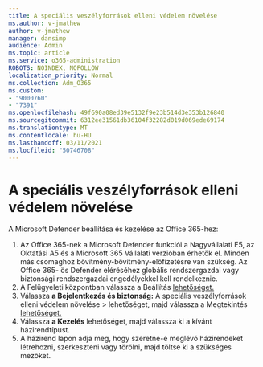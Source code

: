```yaml
---
title: A speciális veszélyforrások elleni védelem növelése
ms.author: v-jmathew
author: v-jmathew
manager: dansimp
audience: Admin
ms.topic: article
ms.service: o365-administration
ROBOTS: NOINDEX, NOFOLLOW
localization_priority: Normal
ms.collection: Adm_O365
ms.custom:
- "9000760"
- "7391"
ms.openlocfilehash: 49f690a08ed39e5132f9e23b514d3e353b126840
ms.sourcegitcommit: 6312ee31561db36104f32282d019d069ede69174
ms.translationtype: MT
ms.contentlocale: hu-HU
ms.lasthandoff: 03/11/2021
ms.locfileid: "50746708"
---
```

# <a name="increase-protection-from-advanced-threats"></a>A speciális veszélyforrások elleni védelem növelése

A Microsoft Defender beállítása és kezelése az Office 365-hez:

1. Az Office 365-nek a Microsoft Defender funkciói a Nagyvállalati E5, az Oktatási A5 és a Microsoft 365 Vállalati verzióban érhetők el. Minden más csomaghoz bővítmény-bővítmény-előfizetésre van szükség. Az Office  365- ös Defender eléréséhez globális rendszergazdai vagy biztonsági rendszergazdai engedélyekkel kell rendelkeznie. 
2. A Felügyeleti központban válassza a Beállítás [lehetőséget.](https://go.microsoft.com/fwlink/p/?linkid=2075721)
3. Válassza **a Bejelentkezés és biztonság:** A speciális veszélyforrások elleni védelem növelése  >  lehetőséget, majd válassza a Megtekintés [lehetőséget.](https://go.microsoft.com/fwlink/?linkid=2109302)
4. Válassza **a Kezelés** lehetőséget, majd válassza ki a kívánt házirendtípust.
5. A házirend lapon adja meg, hogy szeretne-e meglévő házirendeket létrehozni, szerkeszteni vagy törölni, majd töltse ki a szükséges mezőket.
